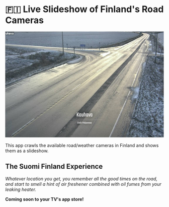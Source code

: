 # :finland: Live Slideshow of Finland's Road Cameras
![Screenshot](screenshot.png)

This app crawls the available road/weather cameras in Finland and shows them as a slideshow.

## The Suomi Finland Experience
_Whatever location you get, you remember all the good times on the road, and start to smell a hint of air freshener combined with oil fumes from your leaking heater._

**Coming soon to your TV's app store!**
